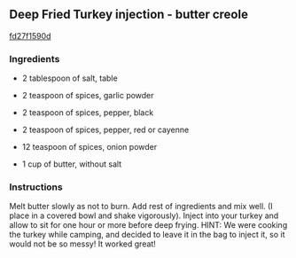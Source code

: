 ## Deep Fried Turkey injection - butter creole

[fd27f1590d](http://www.food.com/recipe/deep-fried-turkey-injection-butter-creole-37017)

### Ingredients

 - 2 tablespoon of salt, table

 - 2 teaspoon of spices, garlic powder

 - 2 teaspoon of spices, pepper, black

 - 2 teaspoon of spices, pepper, red or cayenne

 - 12 teaspoon of spices, onion powder

 - 1 cup of butter, without salt

### Instructions

Melt butter slowly as not to burn. Add rest of ingredients and mix well. (I place in a covered bowl and shake vigorously). Inject into your turkey and allow to sit for one hour or more before deep frying. HINT: We were cooking the turkey while camping, and decided to leave it in the bag to inject it, so it would not be so messy! It worked great!